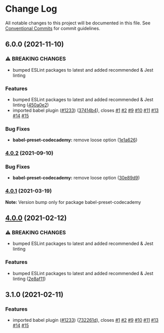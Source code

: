 # Change Log

All notable changes to this project will be documented in this file.
See [Conventional Commits](https://conventionalcommits.org) for commit guidelines.

## 6.0.0 (2021-11-10)


### ⚠ BREAKING CHANGES

* bumped ESLint packages to latest and added recommended & Jest linting

### Features

* bumped ESLint packages to latest and added recommended & Jest linting ([450a0e2](https://github.com/Codecademy/client-modules/commit/450a0e2065090723fe21f980e01a3811dd3c6244))
* imported babel plugin ([#1233](https://github.com/Codecademy/client-modules/issues/1233)) ([37414b4](https://github.com/Codecademy/client-modules/commit/37414b47c13ee2433782d857f72bcd332983b745)), closes [#1](https://github.com/Codecademy/client-modules/issues/1) [#2](https://github.com/Codecademy/client-modules/issues/2) [#9](https://github.com/Codecademy/client-modules/issues/9) [#10](https://github.com/Codecademy/client-modules/issues/10) [#11](https://github.com/Codecademy/client-modules/issues/11) [#13](https://github.com/Codecademy/client-modules/issues/13) [#14](https://github.com/Codecademy/client-modules/issues/14) [#15](https://github.com/Codecademy/client-modules/issues/15)


### Bug Fixes

* **babel-preset-codecademy:** remove loose option ([1e1a626](https://github.com/Codecademy/client-modules/commit/1e1a626716f9c93af46bd6746fa27385b8d6ed65))



### [4.0.2](https://github.com/Codecademy/client-modules/compare/babel-preset-codecademy@4.0.1...babel-preset-codecademy@4.0.2) (2021-09-10)


### Bug Fixes

* **babel-preset-codecademy:** remove loose option ([30e89d9](https://github.com/Codecademy/client-modules/commit/30e89d9718e3dc3fb2a96319af563c5595167b75))



### [4.0.1](https://github.com/Codecademy/client-modules/compare/babel-preset-codecademy@4.0.0...babel-preset-codecademy@4.0.1) (2021-03-19)

**Note:** Version bump only for package babel-preset-codecademy





## [4.0.0](https://github.com/Codecademy/client-modules/compare/babel-preset-codecademy@3.1.0...babel-preset-codecademy@4.0.0) (2021-02-12)


### ⚠ BREAKING CHANGES

* bumped ESLint packages to latest and added recommended & Jest linting

### Features

* bumped ESLint packages to latest and added recommended & Jest linting ([2e8af11](https://github.com/Codecademy/client-modules/commit/2e8af111b372f35f1cfca28cbc22744f7489615d))



## 3.1.0 (2021-02-11)


### Features

* imported babel plugin ([#1233](https://github.com/Codecademy/client-modules/issues/1233)) ([732261d](https://github.com/Codecademy/client-modules/commit/732261d9f94c1afd2e3ae20a5f61b0a6dbc0ed9a)), closes [#1](https://github.com/Codecademy/client-modules/issues/1) [#2](https://github.com/Codecademy/client-modules/issues/2) [#9](https://github.com/Codecademy/client-modules/issues/9) [#10](https://github.com/Codecademy/client-modules/issues/10) [#11](https://github.com/Codecademy/client-modules/issues/11) [#13](https://github.com/Codecademy/client-modules/issues/13) [#14](https://github.com/Codecademy/client-modules/issues/14) [#15](https://github.com/Codecademy/client-modules/issues/15)
